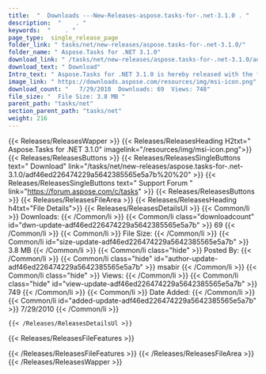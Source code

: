 ```yaml
---
title:  "  Downloads ---New-Releases-aspose.tasks-for-.net-3.1.0 . " 
description:  "    . " 
keywords:  "    . " 
page_type:  single_release_page
folder_link: " tasks/net/new-releases/aspose.tasks-for-.net-3.1.0/"
folder_name: " Aspose.Tasks for .NET 3.1.0"
download_link: " /tasks/net/new-releases/aspose.tasks-for-.net-3.1.0/adf46ed226474229a5642385565e5a7b"
download_text: " Download"
Intro_text: " Aspose.Tasks for .NET 3.1.0 is hereby released with the following changes:Bug Fi..."
image_link: " https://downloads.aspose.com/resources/img/msi-icon.png"
download_count: "   7/29/2010  Downloads: 69  Views: 748"
file_size: "  File Size: 3.8 MB "
parent_path: "tasks/net"
section_parent_path: "tasks/net"
weight: 216 
---
```


{{< Releases/ReleasesWapper >}}
  {{< Releases/ReleasesHeading H2txt=" Aspose.Tasks for .NET 3.1.0" imagelink="/resources/img/msi-icon.png">}}
  {{< Releases/ReleasesButtons >}}
    {{< Releases/ReleasesSingleButtons text=" Download" link="/tasks/net/new-releases/aspose.tasks-for-.net-3.1.0/adf46ed226474229a5642385565e5a7b%20%20" >}}
    {{< Releases/ReleasesSingleButtons text=" Support Forum " link="https://forum.aspose.com/c/tasks" >}}
  {{< Releases/ReleasesButtons >}}
  {{< Releases/ReleasesFileArea >}}
    {{< Releases/ReleasesHeading h4txt="File Details">}}
    {{< Releases/ReleasesDetailsUl >}}
            {{< Common/li  >}} Downloads: {{< /Common/li >}} 
      {{< Common/li class="downloadcount" id="dwn-update-adf46ed226474229a5642385565e5a7b" >}} 69 {{< /Common/li >}} 
      {{< Common/li  >}} File Size: {{< /Common/li >}} 
      {{< Common/li id="size-update-adf46ed226474229a5642385565e5a7b" >}} 3.8 MB {{< /Common/li >}} 
      {{< Common/li  class="hide" >}} Posted By: {{< /Common/li >}} 
      {{< Common/li class="hide" id="author-update-adf46ed226474229a5642385565e5a7b" >}} msabir {{< /Common/li >}} 
      {{< Common/li class="hide"  >}} Views: {{< /Common/li >}} 
      {{< Common/li class="hide" id="view-update-adf46ed226474229a5642385565e5a7b" >}} 749 {{< /Common/li >}} 
      {{< Common/li  >}} Date Added: {{< /Common/li >}} 
      {{< Common/li id="added-update-adf46ed226474229a5642385565e5a7b" >}} 7/29/2010 {{< /Common/li >}} 

    {{< /Releases/ReleasesDetailsUl >}}

  {{< Releases/ReleasesFileFeatures >}}
      
  {{< /Releases/ReleasesFileFeatures >}}
 {{< /Releases/ReleasesFileArea >}}
{{< /Releases/ReleasesWapper >}}


